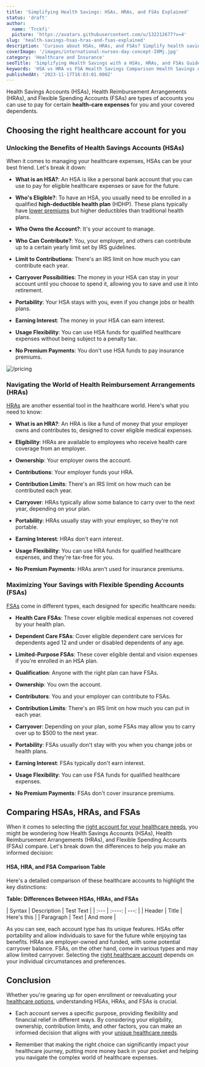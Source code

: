 ```yaml
---
title: 'Simplifying Health Savings: HSAs, HRAs, and FSAs Explained'
status: 'draft'
author:
  name: 'Trckfi'
  picture: 'https://avatars.githubusercontent.com/u/132212677?v=4'
slug: 'health-savings-hsas-hras-and-fsas-explained'
description: 'Curious about HSAs, HRAs, and FSAs? Simplify health savings with our plain language guide. Learn the differences and benefits in easy terms.'
coverImage: '/images/international-nurses-day-concept-I0Mj.jpg'
category: 'Healthcare and Insurance'
seoTitle: 'Simplifying Health Savings with a HSAs, HRAs, and FSAs Guide'
keywords: 'HSA vs HRA vs FSA Health Savings Comparison Health Savings Account Guide HRAs, HSAs, FSAs Simplified,Navigating Healthcare Savings Benefits of Health Savings Choosing the Right Health Account Health Savings Made Easy HSAs for Beginners Demystifying Health Savings Health Savings Explained Maximizing Health Savings Understanding Health Reimbursement FSAs Unveiled'
publishedAt: '2023-11-17T16:03:01.000Z'
---
```


Health Savings Accounts (HSAs), Health Reimbursement Arrangements (HRAs), and Flexible Spending Accounts (FSAs) are types of accounts you can use to pay for certain **health-care expenses** for you and your covered dependents.

## **Choosing the right healthcare account for you**

### **Unlocking the Benefits of Health Savings Accounts (HSAs)**

When it comes to managing your healthcare expenses, HSAs can be your best friend. Let's break it down:

- **What is an HSA?**: An HSA is like a personal bank account that you can use to pay for eligible healthcare expenses or save for the future.

- **Who's Eligible?**: To have an HSA, you usually need to be enrolled in a qualified **high-deductible health plan** (HDHP). These plans typically have [lower premiums](/blog/a-simple-guide-to-health-insurance-lingo-15-key-terms-clarified) but higher deductibles than traditional health plans.

- **Who Owns the Account?**: It's your account to manage.

- **Who Can Contribute?**: You, your employer, and others can contribute up to a certain yearly limit set by IRS guidelines.

- **Limit to Contributions**: There's an IRS limit on how much you can contribute each year.

- **Carryover Possibilities**: The money in your HSA can stay in your account until you choose to spend it, allowing you to save and use it into retirement.

- **Portability**: Your HSA stays with you, even if you change jobs or health plans.

- **Earning Interest**: The money in your HSA can earn interest.

- **Usage Flexibility**: You can use HSA funds for qualified healthcare expenses without being subject to a penalty tax.

- **No Premium Payments**: You don't use HSA funds to pay insurance premiums.

![/pricing](/images/home--1--Y5ND.jpg)

### **Navigating the World of Health Reimbursement Arrangements (HRAs)**

[HRAs](understanding-fsa-hra-healthcare-benefits) are another essential tool in the healthcare world. Here's what you need to know:

- **What is an HRA?**: An HRA is like a fund of money that your employer owns and contributes to, designed to cover eligible medical expenses.

- **Eligibility**: HRAs are available to employees who receive health care coverage from an employer.

- **Ownership**: Your employer owns the account.

- **Contributions**: Your employer funds your HRA.

- **Contribution Limits**: There's an IRS limit on how much can be contributed each year.

- **Carryover**: HRAs typically allow some balance to carry over to the next year, depending on your plan.

- **Portability**: HRAs usually stay with your employer, so they're not portable.

- **Earning Interest**: HRAs don't earn interest.

- **Usage Flexibility**: You can use HRA funds for qualified healthcare expenses, and they're tax-free for you.

- **No Premium Payments**: HRAs aren't used for insurance premiums.

### **Maximizing Your Savings with Flexible Spending Accounts (FSAs)**

[FSAs](understanding-fsa-hra-healthcare-benefits) come in different types, each designed for specific healthcare needs:

- **Health Care FSAs**: These cover eligible medical expenses not covered by your health plan.

- **Dependent Care FSAs**: Cover eligible dependent care services for dependents aged 12 and under or disabled dependents of any age.

- **Limited-Purpose FSAs**: These cover eligible dental and vision expenses if you're enrolled in an HSA plan.

- **Qualification**: Anyone with the right plan can have FSAs.

- **Ownership**: You own the account.

- **Contributors**: You and your employer can contribute to FSAs.

- **Contribution Limits**: There's an IRS limit on how much you can put in each year.

- **Carryover**: Depending on your plan, some FSAs may allow you to carry over up to $500 to the next year.

- **Portability**: FSAs usually don't stay with you when you change jobs or health plans.

- **Earning Interest**: FSAs typically don't earn interest.

- **Usage Flexibility**: You can use FSA funds for qualified healthcare expenses.

- **No Premium Payments**: FSAs don't cover insurance premiums.

## **Comparing HSAs, HRAs, and FSAs**

When it comes to selecting the [right account for your healthcare needs](/blog/how-to-choose-health-insurance-open-enrollment), you might be wondering how Health Savings Accounts (HSAs), Health Reimbursement Arrangements (HRAs), and Flexible Spending Accounts (FSAs) compare. Let's break down the differences to help you make an informed decision:

#### **HSA, HRA, and FSA Comparison Table**

Here's a detailed comparison of these healthcare accounts to highlight the key distinctions:

**Table: Differences Between HSAs, HRAs, and FSAs**

\| Syntax \| Description \| Test Text \| \| :--- \| :----: \| ---: \| \| Header \| Title \| Here's this \| \| Paragraph \| Text \| And more \|

As you can see, each account type has its unique features. HSAs offer portability and allow individuals to save for the future while enjoying tax benefits. HRAs are employer-owned and funded, with some potential carryover balance. FSAs, on the other hand, come in various types and may allow limited carryover. Selecting the [right healthcare account](/blog/how-to-choose-health-insurance-open-enrollment) depends on your individual circumstances and preferences.

## **Conclusion**

Whether you're gearing up for open enrollment or reevaluating your [healthcare options](/blog/how-to-choose-health-insurance-open-enrollment), understanding HSAs, HRAs, and FSAs is crucial.

- Each account serves a specific purpose, providing flexibility and financial relief in different ways. By considering your eligibility, ownership, contribution limits, and other factors, you can make an informed decision that aligns with your [unique healthcare needs](/blog/how-to-choose-health-insurance-open-enrollment).

- Remember that making the right choice can significantly impact your healthcare journey, putting more money back in your pocket and helping you navigate the complex world of healthcare expenses.

